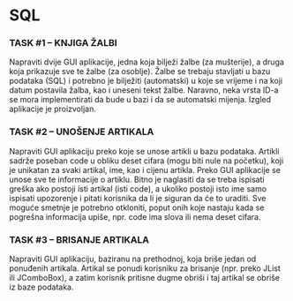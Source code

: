 
<h1>SQL</h1>
<h3>TASK #1 – KNJIGA ŽALBI</h3>
<p>
Napraviti dvije GUI aplikacije, jedna koja bilježi žalbe (za mušterije), a druga koja prikazuje sve te žalbe (za osoblje).
Žalbe se trebaju stavljati u bazu podataka (SQL) i potrebno je bilježiti (automatski) u koje se vrijeme i na koji datum postavila žalba, kao i uneseni tekst žalbe. Naravno, neka vrsta ID-a se mora implementirati da bude u bazi i da se automatski mijenja.
Izgled aplikacije je proizvoljan.
</p>
<h3>TASK #2 – UNOŠENJE ARTIKALA</h3>
<p>
Napraviti GUI aplikaciju preko koje se unose artikli u bazu podataka. Artikli sadrže poseban code u obliku deset cifara (mogu biti nule na početku), koji je unikatan za svaki artikal, ime, kao i cijenu artikla. Preko GUI aplikacije se unose sve te informacije o artiklu.
Bitno je naglasiti da se treba ispisati greška ako postoji isti artikal (isti code), a ukoliko postoji isto ime samo ispisati upozorenje i pitati korisnika da li je siguran da će to uraditi.
Sve moguće smetnje je potrebno otkloniti, poput onih koje nastaju kada se pogrešna informacija upiše, npr. code ima slova ili nema deset cifara.
</p>
<h3>TASK #3 – BRISANJE ARTIKALA</h3>
<p>
Napraviti GUI aplikaciju, baziranu na prethodnoj, koja briše jedan od ponuđenih artikala. Artikal se ponudi korisniku za brisanje (npr. preko JList ili JComboBox), a zatim korisnik pritisne dugme obriši i taj artikal se obriše iz baze podataka.
</p>